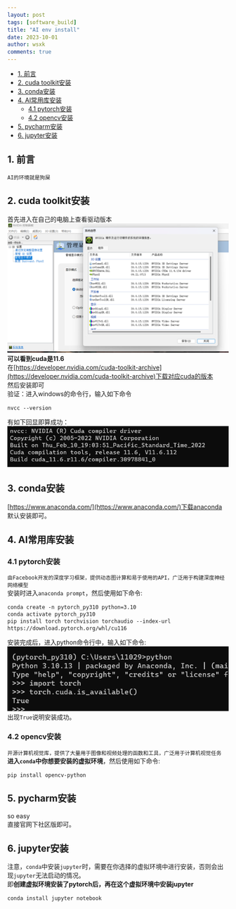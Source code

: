 ```yaml
---
layout: post
tags: [software_build]
title: "AI env install"
date: 2023-10-01
author: wsxk
comments: true
---
```


- [1. 前言](#1-前言)
- [2. cuda toolkit安装](#2-cuda-toolkit安装)
- [3. conda安装](#3-conda安装)
- [4. AI常用库安装](#4-ai常用库安装)
  - [4.1 pytorch安装](#41-pytorch安装)
  - [4.2 opencv安装](#42-opencv安装)
- [5. pycharm安装](#5-pycharm安装)
- [6. jupyter安装](#6-jupyter安装)


## 1. 前言<br>
`AI的环境就是狗屎`<br>

## 2. cuda toolkit安装<br>
首先进入在自己的电脑上查看驱动版本<br>
![](https://raw.githubusercontent.com/wsxk/wsxk_pictures/main/2023-7-6/20231112224859.png)
**可以看到cuda是11.6**<br>
在[https://developer.nvidia.com/cuda-toolkit-archive](https://developer.nvidia.com/cuda-toolkit-archive)下载对应cuda的版本<br>
然后安装即可<br>
验证：进入windows的命令行，输入如下命令<br>
```
nvcc --version
```
有如下回显即算成功：<br>
![](https://raw.githubusercontent.com/wsxk/wsxk_pictures/main/2023-7-6/20231112225436.png)

## 3. conda安装<br>
[https://www.anaconda.com/](https://www.anaconda.com/)下载anaconda<br>
默认安装即可。<br>

## 4. AI常用库安装<br>
### 4.1 pytorch安装<br>
`由Facebook开发的深度学习框架，提供动态图计算和易于使用的API，广泛用于构建深度神经网络模型`<br>
安装时进入`anaconda prompt`，然后使用如下命令:
```
conda create -n pytorch_py310 python=3.10
conda activate pytorch_py310
pip install torch torchvision torchaudio --index-url https://download.pytorch.org/whl/cu116
```
安装完成后，进入python命令行中，输入如下命令:<br>
![](https://raw.githubusercontent.com/wsxk/wsxk_pictures/main/2023-7-6/20231112230943.png)
出现`True`说明安装成功。<br>

### 4.2 opencv安装<br>
`开源计算机视觉库，提供了大量用于图像和视频处理的函数和工具，广泛用于计算机视觉任务`<br>
**进入`conda`中你想要安装的虚拟环境**，然后使用如下命令:<br>
```
pip install opencv-python
```

## 5. pycharm安装<br>
so easy<br>
直接官网下社区版即可。<br>


## 6. jupyter安装<br>
注意，`conda`中安装`jupyter`时，需要在你选择的虚拟环境中进行安装，否则会出现`jupyter`无法启动的情况。<br>
即**创建虚拟环境安装了pytorch后，再在这个虚拟环境中安装jupyter**<br>
```
conda install jupyter notebook
```